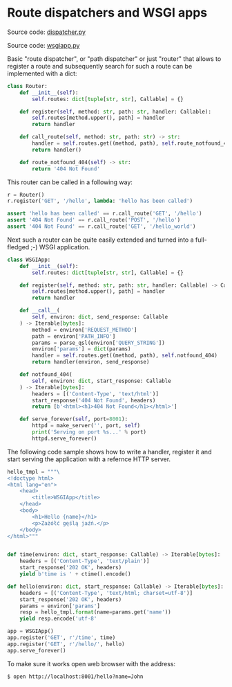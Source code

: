 # Route dispatchers and WSGI apps

Source code: [dispatcher.py](../../pcse/route_dispatcher/dispatcher.py)

Source code: [wsgiapp.py](../../pcse/route_dispatcher/wsgiapp.py)

Basic "route dispatcher", or "path dispatcher" or just "router" that allows to
register a route and subsequently search for such a route can be implemented
with a dict:

```python
class Router:
    def __init__(self):
        self.routes: dict[tuple[str, str], Callable] = {}

    def register(self, method: str, path: str, handler: Callable):
        self.routes[method.upper(), path] = handler
        return handler

    def call_route(self, method: str, path: str) -> str:
        handler = self.routes.get((method, path), self.route_notfound_404)
        return handler()

    def route_notfound_404(self) -> str:
        return '404 Not Found'
```

This router can be called in a following way:

```python
r = Router()
r.register('GET', '/hello', lambda: 'hello has been called')

assert 'hello has been called' == r.call_route('GET', '/hello')
assert '404 Not Found' == r.call_route('POST', '/hello')
assert '404 Not Found' == r.call_route('GET', '/hello_world')
```

Next such a router can be quite easily extended and turned into a full-fledged ;-)
WSGI application.

```python
class WSGIApp:
    def __init__(self):
        self.routes: dict[tuple[str, str], Callable] = {}

    def register(self, method: str, path: str, handler: Callable) -> Callable:
        self.routes[method.upper(), path] = handler
        return handler

    def __call__(
        self, environ: dict, send_response: Callable
    ) -> Iterable[bytes]:
        method = environ['REQUEST_METHOD']
        path = environ['PATH_INFO']
        params = parse_qsl(environ['QUERY_STRING'])
        environ['params'] = dict(params)
        handler = self.routes.get((method, path), self.notfound_404)
        return handler(environ, send_response)

    def notfound_404(
        self, environ: dict, start_response: Callable
    ) -> Iterable[bytes]:
        headers = [('Content-Type', 'text/html')]
        start_response('404 Not Found', headers)
        return [b'<html><h1>404 Not Found</h1></html>']

    def serve_forever(self, port=8001):
        httpd = make_server('', port, self)
        print('Serving on port %s...' % port)
        httpd.serve_forever()
```

The following code sample shows how to write a handler, register it and start
serving the application with a refernce HTTP server.

```python
hello_tmpl = """\
<!doctype html>
<html lang="en">
    <head>
        <title>WSGIApp</title>
    </head>
    <body>
        <h1>Hello {name}</h1>
        <p>Zażółć gęślą jaźń.</p>
    </body>
</html>"""


def time(environ: dict, start_response: Callable) -> Iterable[bytes]:
    headers = [('Content-Type', 'text/plain')]
    start_response('202 OK', headers)
    yield b'time is ' + ctime().encode()

def hello(environ: dict, start_response: Callable) -> Iterable[bytes]:
    headers = [('Content-Type', 'text/html; charset=utf-8')]
    start_response('202 OK', headers)
    params = environ['params']
    resp = hello_tmpl.format(name=params.get('name'))
    yield resp.encode('utf-8'

app = WSGIApp()
app.register('GET', r'/time', time)
app.register('GET', r'/hello/', hello)
app.serve_forever()
```

To make sure it works open web browser with the address:

```shell
$ open http://localhost:8001/hello?name=John
```
